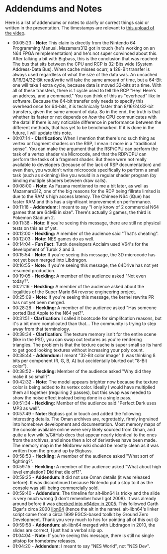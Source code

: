 # Addendums and Notes

Here is a list of addendums or notes to clarify or correct things said or written in the presentation. The timestamps are relevant to [this upload of the video](https://www.youtube.com/watch?v=ZgPWE0Wkg7g).

* 00:05:23 - **Note:** This claim is directly from the Nintendo 64 Programming Manual. Mazamars312 got in touch (he's working on an N64 FPGA reimplementation) and he's not super convinced about this. After talking a bit with Bigbass, this is the conclusion that was reached: The bus that sits between the CPU and RCP is 32-Bits wide (System Address-Data Bus). When cache misses ocurr, a 128-Bit transfer is always used regardless of what the size of the data was. An uncached 8/16/24/32-Bit read/write will take the same amount of time, but a 64-Bit one will take 1 extra cycle, because data is moved 32-bits at a time. With all of these transfers, there is 1 cycle used to tell the RCP "Hey! Here's an address, and a command." You can think of this as "overhead" like in software. Because the 64-bit transfer only needs to specify this overhead once for 64-bits, it is technically faster than 8/16/24/32-bit transfers, given the same amount of data. So in the end, the truth is that whether its faster or not depends on *how* the CPU communicates with the data! If there is any noticable difference in performance between the different methods, that has yet to be benchmarked. If it is done in the future, I will update this note.
* 00:07:14 - **Clarification:** When I mention that there's no such thing as vertex or fragment shaders on the RSP, I mean it more in a "traditional sense". You can make the argument that the RSP/CPU can perform the task of a vertex shader via Microcode, and that the RDP/CPU can perform the tasks of a fragment shader. But these were not really available to developers (because of the lack of RSP documentation) and even then, you wouldn't write microcode specifically to perform a small task (such as skinning) like you would in a regular shader program (by binding multiple shaders between draw calls). 
* 00:08:00 - **Note:** As Fazana mentioned to me a bit later, as well as Mazamars312, one of the big reasons for the RDP being fillrate limited is due to the RAM's high access latency. The Chinese N64 (iQue) has faster RAM and this has a significant improvement on performance.
* 00:11:18 - **Addendum:** I meant to say "I only know of 2 commercial N64 games that are 64MB in size". There's actually 3 games, the third is Pokemon Stadium 2.
* 00:11:38 - **Note:** If you're seeing this message, there are still no physical tests on this as of yet.
* 00:12:00 - **Heckling:** A member of the audience said "That's cheating".
* 00:12:03 - **Note:** NES games do as well.
* 00:14:04 - **Fun Fact:** Turok developers Acclaim used V64's for the development of Turok 2 and 3.
* 00:15:54 - **Note:** If you're seeing this message, the 3D microcode has not yet been merged into Libdragon.
* 00:16:55 - **Note:** If you're seeing this message, the 64Drive has not yet resumed production.
* 00:19:05 - **Heckling:** A member of the audience asked "Not even today?".
* 00:21:16 - **Heckling:** A member of the audience asked about the legalities of the Super Mario 64 reverse engineering project.
* 00:25:09 - **Note:** If you're seeing this message, the kernel rewrite PR has not yet been merged.
* 00:28:28 - **Heckling:** A member of the audience asked "Has someone ported Bad Apple to the N64 yet?".
* 00:31:51 - **Clarfication:** I called it bootcode for simplifcation reasons, but it's a bit more complicated than that... The community is trying to step away from that terminology.
* 00:38:34 - **Clarfication:** The texture memory isn't for the entire scene (like in the PS1), you can swap out textures as you're rendering triangles. The problem is that the texture cache is super small so its hard to get good looking textures without increasing your poly count.
* 00:38:44 - **Addendum:** I meant "32-Bit color image" (I was thinking 8 bits per component (R, G, B, A) but accidentally blurted out "8-Bit color").
* 00:38:52 - **Heckling:** Member of the audience asked "Why did they make it so small?".
* 00:42:32 - **Note:** The model appears brighter now because the texture color is being added to its vertex color. Ideally I would have multiplied them all together (requiring 2 passes), but this swap was needed to show the noise effect instead being done in a single pass.
* 00:51:34 - **Heckling:** Member of the audience said "Perfect Dark uses MP3 as well".
* 00:57:49 - **Note:** Bigbass got in touch and added the following interesting details. The Oman archives are, regrettably, firmly ingrained into homebrew development and documentation. Most memory maps of the console available online were very likely sourced from Oman, and quite a few wiki's/GitHub docs that appear nearly identical to the ones from the archives, and since then a lot of derivatives have been made. The memory map in the N64brew wiki should be mostly clean as it was written from the ground up by Bigbass.
* 00:58:53 - **Heckling:** A member of the audience asked "What sort of fighting?".
* 00:59:15 - **Heckling:** A member of the audience asked "What about high level emulation? Did that die off?".
* 00:59:25 - **Addendum:** It did not use Oman details (it was released before). It was discontinued because Nintendo put a stop to it as the console was still being commercially sold.
* 00:59:40 - **Addendum:** The timeline for alt-libn64 is tricky and the slide is very much wrong (I don't remember how I got 2008). It was already around before it was [checked into n64dev in 2005](https://sourceforge.net/p/n64dev/code/13/). This followed Garth Elgar's circa 2000 [libn64](https://web.archive.org/web/20000815225640/http://n64dev.50megs.com/) (hence the alt in the name). alt-libn64's linker script came from a circa 1999 EGCS-based toolkit by Ground Zero Development. Thank you very much to hcs for pointing all of this out :smiley:  
* 00:59:58 - **Addendum:** alt-libn64 merged with Libdragon in 2010, the slides are correct, I just had a verbal slip up. 
* 01:04:04 - **Note:** If you're seeing this message, there is still no single pitstop for homebrew releases.
* 01:04:20 - **Addendum:** I meant to say "NES World", not "NES Dev".

